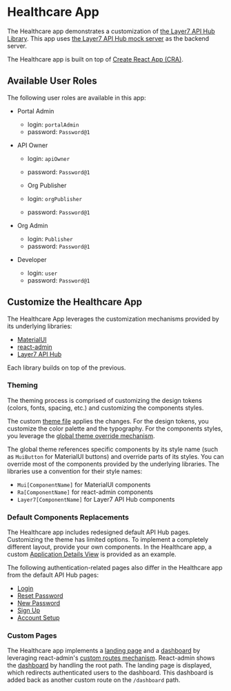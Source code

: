 # Healthcare App

The Healthcare app demonstrates a customization of [the Layer7 API Hub Library](../layer7-apihub/README.md). This app uses [the Layer7 API Hub mock server](../layer7-apihub-mock) as the backend server.

The Healthcare app is built on top of [Create React App (CRA)](https://create-react-app.dev/).

## Available User Roles

The following user roles are available in this app:

- Portal Admin
  - login: `portalAdmin`
  - password: `Password@1`

- API Owner
  - login: `apiOwner`
  - password: `Password@1`
  
  - Org Publisher
  - login: `orgPublisher`
  - password: `Password@1`

- Org Admin
  - login: `Publisher`
  - password: `Password@1`

- Developer
  - login: `user`
  - password: `Password@1`

## Customize the Healthcare App

The Healthcare App leverages the customization mechanisms provided by its underlying libraries:
- [MaterialUI](https://material-ui.com/customization/theming/)
- [react-admin](https://marmelab.com/react-admin/Theming.html)
- [Layer7 API Hub](../layer7-apihub/README.md)

Each library builds on top of the previous.

### Theming

The theming process is comprised of customizing the design tokens (colors, fonts, spacing, etc.) and customizing the components styles.

The custom [theme file](../src/theme.js) applies the changes. For the design tokens, you customize the color palette and the typography. For the components styles, you leverage the [global theme override mechanism](https://material-ui.com/customization/components/#global-theme-override).

The global theme references specific components by its style name (such as `MuiButton` for MaterialUI buttons) and override parts of its styles. You can override most of the components provided by the underlying libraries. The libraries use a convention for their style names:

- `Mui[ComponentName]` for MaterialUI components
- `Ra[ComponentName]` for react-admin components
- `Layer7[ComponentName]` for Layer7 API Hub components

### Default Components Replacements

The Healthcare app includes redesigned default API Hub pages. Customizing the theme has limited options. To implement a completely different layout, provide your own components. In the Healthcare app, a custom [Application Details View](./src/applications/CustomApplicationShow) is provided as an example.

The following authentication-related pages also differ in the Healthcare app from the default API Hub pages:

- [Login](./src/authentication/CustomLoginPage.js)
- [Reset Password](./src/authentication/CustomResetPasswordPage.js)
- [New Password](./src/authentication/CustomNewPasswordPage.js)
- [Sign Up](./src/authentication/CustomSignUpPage.js)
- [Account Setup](./src/authentication/CustomAccountSetupPage.js)

### Custom Pages

The Healthcare app implements a [landing page](./src/LandingPage/index.js) and a [dashboard](./src/homepage/HomePage.js) by leveraging react-admin's [custom routes mechanism](https://marmelab.com/react-admin/Admin.html#customroutes). React-admin shows the [dashboard](https://marmelab.com/react-admin/Admin.html#dashboard) by handling the root path. The landing page is displayed, which redirects authenticated users to the dashboard. This dashboard is added back as another custom route on the `/dashboard` path.
